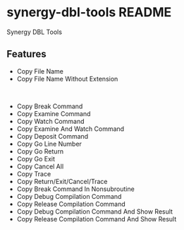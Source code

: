 # synergy-dbl-tools README

Synergy DBL Tools

## Features

* Copy File Name
* Copy File Name Without Extension

<br>

* Copy Break Command
* Copy Examine Command
* Copy Watch Command
* Copy Examine And Watch Command
* Copy Deposit Command
* Copy Go Line Number
* Copy Go Return
* Copy Go Exit
* Copy Cancel All
* Copy Trace
* Copy Return/Exit/Cancel/Trace
* Copy Break Command In Nonsubroutine
* Copy Debug Compilation Command
* Copy Release Compilation Command
* Copy Debug Compilation Command And Show Result
* Copy Release Compilation Command And Show Result

